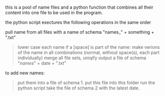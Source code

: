 this is a pool of name files and a python function that combines all their content into one file to be used in the program.

the python script exectures the following operations in the same order

pull name from all files with a name of schema "names_" + something + ".txt"

> lower case each name
> if a [space] is part of the name:
	make verions of the name in all combinations (normal, without space(s), each part individually)
> merge all file sets, uniqify
> output a file of schema "_names_" + date + ".txt" 


to add new names:
> put them into a file of schema 1. 
> put this file into this folder
> run the python script
> take the file of schema 2 with the latest date.

